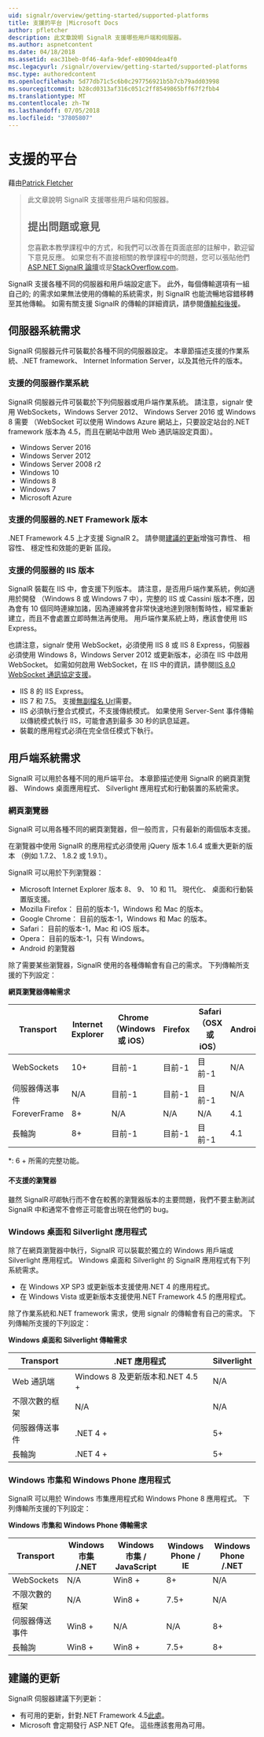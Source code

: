 ```yaml
---
uid: signalr/overview/getting-started/supported-platforms
title: 支援的平台 |Microsoft Docs
author: pfletcher
description: 此文章說明 SignalR 支援哪些用戶端和伺服器。
ms.author: aspnetcontent
ms.date: 04/18/2018
ms.assetid: eac31beb-0f46-4afa-9def-e80904dea4f0
msc.legacyurl: /signalr/overview/getting-started/supported-platforms
msc.type: authoredcontent
ms.openlocfilehash: 5d77db71c5c6b0c297756921b5b7cb79add03998
ms.sourcegitcommit: b28cd0313af316c051c2ff8549865bff67f2fbb4
ms.translationtype: MT
ms.contentlocale: zh-TW
ms.lasthandoff: 07/05/2018
ms.locfileid: "37805807"
---
```

<a name="supported-platforms"></a>支援的平台
====================
藉由[Patrick Fletcher](https://github.com/pfletcher)

> 此文章說明 SignalR 支援哪些用戶端和伺服器。 
> 
> ## <a name="questions-and-comments"></a>提出問題或意見
> 
> 您喜歡本教學課程中的方式，和我們可以改善在頁面底部的註解中，歡迎留下意見反應。 如果您有不直接相關的教學課程中的問題，您可以張貼他們[ASP.NET SignalR 論壇](https://forums.asp.net/1254.aspx/1?ASP+NET+SignalR)或是[StackOverflow.com](http://stackoverflow.com/)。


SignalR 支援各種不同的伺服器和用戶端設定底下。 此外，每個傳輸選項有一組自己的; 的需求如果無法使用的傳輸的系統需求，則 SignalR 也能流暢地容錯移轉至其他傳輸。 如需有關支援 SignalR 的傳輸的詳細資訊，請參閱[傳輸和後援](introduction-to-signalr.md#transports)。

## <a name="server-system-requirements"></a>伺服器系統需求

SignalR 伺服器元件可裝載於各種不同的伺服器設定。 本章節描述支援的作業系統、.NET framework、 Internet Information Server，以及其他元件的版本。

### <a name="supported-server-operating-systems"></a>支援的伺服器作業系統

SignalR 伺服器元件可裝載於下列伺服器或用戶端作業系統。 請注意，signalr 使用 WebSockets，Windows Server 2012、 Windows Server 2016 或 Windows 8 需要 （WebSocket 可以使用 Windows Azure 網站上，只要設定站台的.NET framework 版本為 4.5，而且在網站中啟用 Web 通訊端設定頁面）。

- Windows Server 2016
- Windows Server 2012
- Windows Server 2008 r2
- Windows 10
- Windows 8
- Windows 7
- Microsoft Azure

### <a name="supported-server-net-framework-version"></a>支援的伺服器的.NET Framework 版本

.NET Framework 4.5 上才支援 SignalR 2。 請參閱[建議的更新](#updates)增強可靠性、 相容性、 穩定性和效能的更新 區段。

### <a name="supported-server-iis-versions"></a>支援的伺服器的 IIS 版本

SignalR 裝載在 IIS 中，會支援下列版本。 請注意，是否用戶端作業系統，例如適用於開發 （Windows 8 或 Windows 7 中），完整的 IIS 或 Cassini 版本不應，因為會有 10 個同時連線加諸，因為連線將會非常快速地達到限制暫時性，經常重新建立，而且不會處置立即時無法再使用。 用戶端作業系統上時，應該會使用 IIS Express。

也請注意，signalr 使用 WebSocket，必須使用 IIS 8 或 IIS 8 Express，伺服器必須使用 Windows 8，Windows Server 2012 或更新版本，必須在 IIS 中啟用 WebSocket。 如需如何啟用 WebSocket，在 IIS 中的資訊，請參閱[IIS 8.0 WebSocket 通訊協定支援](https://www.iis.net/learn/get-started/whats-new-in-iis-8/iis-80-websocket-protocol-support)。

- IIS 8 的 IIS Express。
- IIS 7 和 7.5。 支援[無副檔名 Url](https://support.microsoft.com/kb/980368)需要。
- IIS 必須執行整合式模式，不支援傳統模式。 如果使用 Server-Sent 事件傳輸以傳統模式執行 IIS，可能會遇到最多 30 秒的訊息延遲。
- 裝載的應用程式必須在完全信任模式下執行。

## <a name="client-system-requirements"></a>用戶端系統需求

SignalR 可以用於各種不同的用戶端平台。 本章節描述使用 SignalR 的網頁瀏覽器、 Windows 桌面應用程式、 Silverlight 應用程式和行動裝置的系統需求。

### <a name="web-browsers"></a>網頁瀏覽器

SignalR 可以用各種不同的網頁瀏覽器，但一般而言，只有最新的兩個版本支援。

在瀏覽器中使用 SignalR 的應用程式必須使用 jQuery 版本 1.6.4 或重大更新的版本 （例如 1.7.2、 1.8.2 或 1.9.1）。

SignalR 可以用於下列瀏覽器：

- Microsoft Internet Explorer 版本 8、 9、 10 和 11。 現代化、 桌面和行動裝置版支援。
- Mozilla Firefox： 目前的版本-1，Windows 和 Mac 的版本。
- Google Chrome： 目前的版本-1，Windows 和 Mac 的版本。
- Safari： 目前的版本-1，Mac 和 iOS 版本。
- Opera： 目前的版本-1，只有 Windows。
- Android 的瀏覽器

除了需要某些瀏覽器，SignalR 使用的各種傳輸會有自己的需求。 下列傳輸所支援的下列設定：

<a id="browser"></a>

**網頁瀏覽器傳輸需求**

| Transport | Internet Explorer | Chrome （Windows 或 iOS） | Firefox | Safari （OSX 或 iOS） | Android |
| --- | --- | --- | --- | --- | --- |
| WebSockets | 10+ | 目前-1 | 目前-1 | 目前-1 | N/A |
| 伺服器傳送事件 | N/A | 目前-1 | 目前-1 | 目前-1 | N/A |
| ForeverFrame | 8+ | N/A | N/A | N/A | 4.1 |
| 長輪詢 | 8+ | 目前-1 | 目前-1 | 目前-1 | 4.1 |

\*: 6 + 所需的完整功能。

#### <a name="unsupported-browsers"></a>不支援的瀏覽器

雖然 SignalR*可能*執行而不會在較舊的瀏覽器版本的主要問題，我們不要主動測試 SignalR 中和通常不會修正可能會出現在他們的 bug。

### <a name="windows-desktop-and-silverlight-applications"></a>Windows 桌面和 Silverlight 應用程式

除了在網頁瀏覽器中執行，SignalR 可以裝載於獨立的 Windows 用戶端或 Silverlight 應用程式。 Windows 桌面和 Silverlight 的 SignalR 應用程式有下列系統需求。

- 在 Windows XP SP3 或更新版本支援使用.NET 4 的應用程式。
- 在 Windows Vista 或更新版本支援使用.NET Framework 4.5 的應用程式。

除了作業系統和.NET framework 需求，使用 signalr 的傳輸會有自己的需求。 下列傳輸所支援的下列設定：

**Windows 桌面和 Silverlight 傳輸需求**

| Transport | .NET 應用程式 | Silverlight |
| --- | --- | --- |
| Web 通訊端 | Windows 8 及更新版本和.NET 4.5 + | N/A |
| 不限次數的框架 | N/A | N/A |
| 伺服器傳送事件 | .NET 4 + | 5+ |
| 長輪詢 | .NET 4 + | 5+ |

<a id="android"></a>

### <a name="windows-store-and-windows-phone-applications"></a>Windows 市集和 Windows Phone 應用程式

SignalR 可以用於 Windows 市集應用程式和 Windows Phone 8 應用程式。 下列傳輸所支援的下列設定：

**Windows 市集和 Windows Phone 傳輸需求**

| Transport | Windows 市集 /.NET | Windows 市集 / JavaScript | Windows Phone / IE | Windows Phone /.NET |
| --- | --- | --- | --- | --- |
| WebSockets | N/A | Win8 + | 8+ | N/A |
| 不限次數的框架 | N/A | Win8 + | 7.5+ | N/A |
| 伺服器傳送事件 | Win8 + | N/A | N/A | 8+ |
| 長輪詢 | Win8 + | Win8 + | 7.5+ | 8+ |

<a id="updates"></a>

## <a name="recommended-updates"></a>建議的更新

SignalR 伺服器建議下列更新：

- 有可用的更新，針對.NET Framework 4.5[此處](https://support.microsoft.com/kb/2750149)。
- Microsoft 會定期發行 ASP.NET Qfe。 這些應該套用為可用。
